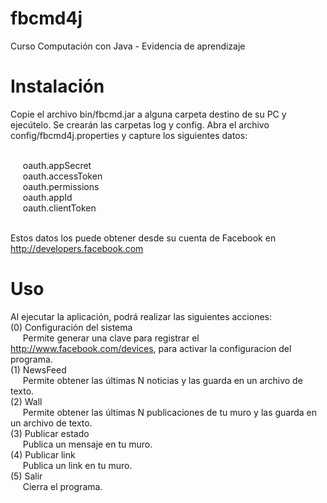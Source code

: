 # fbcmd4j
Curso Computación con Java - Evidencia de aprendizaje

# Instalación
Copie el archivo bin/fbcmd.jar a alguna carpeta destino de su PC y ejecútelo. Se crearán las carpetas log y config.
Abra el archivo config/fbcmd4j.properties y capture los siguientes datos:<br><br>

&nbsp;&nbsp;&nbsp;&nbsp;&nbsp;oauth.appSecret<br>
&nbsp;&nbsp;&nbsp;&nbsp;&nbsp;oauth.accessToken<br>
&nbsp;&nbsp;&nbsp;&nbsp;&nbsp;oauth.permissions<br>
&nbsp;&nbsp;&nbsp;&nbsp;&nbsp;oauth.appId<br>
&nbsp;&nbsp;&nbsp;&nbsp;&nbsp;oauth.clientToken<br><br>
  
  Estos datos los puede obtener desde su cuenta de Facebook en http://developers.facebook.com

# Uso
Al ejecutar la aplicación, podrá realizar las siguientes acciones:<br>
(0) Configuración del sistema<br>
&nbsp;&nbsp;&nbsp;&nbsp;&nbsp;Permite generar una clave para registrar el http://www.facebook.com/devices, para activar la configuracion del programa.<br>
(1) NewsFeed<br>
&nbsp;&nbsp;&nbsp;&nbsp;&nbsp;Permite obtener las últimas N noticias y las guarda en un archivo de texto.<br>
(2) Wall<br>
&nbsp;&nbsp;&nbsp;&nbsp;&nbsp;Permite obtener las últimas N publicaciones de tu muro y las guarda en un archivo de texto.<br>
(3) Publicar estado<br>
&nbsp;&nbsp;&nbsp;&nbsp;&nbsp;Publica un mensaje en tu muro.<br>
(4) Publicar link<br>
&nbsp;&nbsp;&nbsp;&nbsp;&nbsp;Publica un link en tu muro.<br>
(5) Salir<br>
&nbsp;&nbsp;&nbsp;&nbsp;&nbsp;Cierra el programa.<br>
